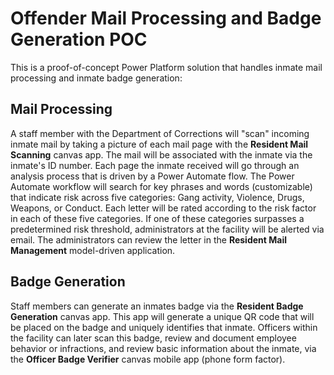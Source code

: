 # Offender Mail Processing and Badge Generation POC
This is a proof-of-concept Power Platform solution that handles inmate mail processing and inmate badge generation:

## Mail Processing
A staff member with the Department of Corrections will "scan" incoming inmate mail by taking a picture of each mail page with the **Resident Mail Scanning** canvas app. The mail will be associated with the inmate via the inmate's ID number. Each page the inmate received will go through an analysis process that is driven by a Power Automate flow. The Power Automate workflow will search for key phrases and words (customizable) that indicate risk across five categories: Gang activity, Violence, Drugs, Weapons, or Conduct. Each letter will be rated according to the risk factor in each of these five categories. If one of these categories surpasses a predetermined risk threshold, administrators at the facility will be alerted via email. The administrators can review the letter in the **Resident Mail Management** model-driven application.

## Badge Generation
Staff members can generate an inmates badge via the **Resident Badge Generation** canvas app. This app will generate a unique QR code that will be placed on the badge and uniquely identifies that inmate. Officers within the facility can later scan this badge, review and document employee behavior or infractions, and review basic information about the inmate, via the **Officer Badge Verifier** canvas mobile app (phone form factor).